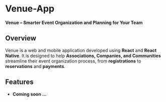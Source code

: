 # Venue-App

**Venue – Smarter Event Organization and Planning for Your Team**

## Overview

Venue is a web and mobile application developed using **React** and **React Native**. It is designed to help **Associations, Companies, and Communities** streamline their event organization process, from **registrations** to **reservations** and **payments**.

## Features

- **Coming soon ...**
